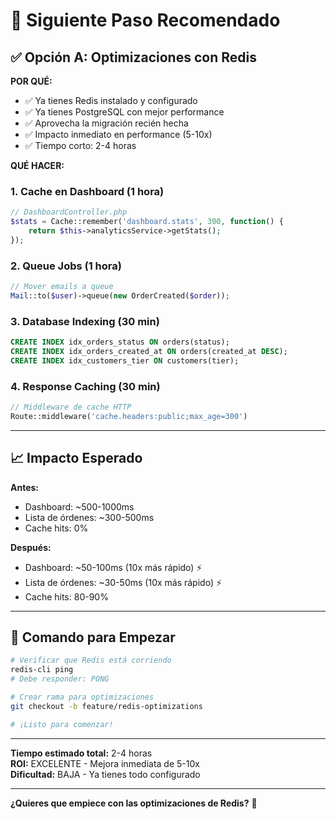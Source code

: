 # 🎯 Siguiente Paso Recomendado

## ✅ Opción A: Optimizaciones con Redis

**POR QUÉ:**
- ✅ Ya tienes Redis instalado y configurado
- ✅ Ya tienes PostgreSQL con mejor performance
- ✅ Aprovecha la migración recién hecha
- ✅ Impacto inmediato en performance (5-10x)
- ✅ Tiempo corto: 2-4 horas

**QUÉ HACER:**

### 1. Cache en Dashboard (1 hora)
```php
// DashboardController.php
$stats = Cache::remember('dashboard.stats', 300, function() {
    return $this->analyticsService->getStats();
});
```

### 2. Queue Jobs (1 hora)
```php
// Mover emails a queue
Mail::to($user)->queue(new OrderCreated($order));
```

### 3. Database Indexing (30 min)
```sql
CREATE INDEX idx_orders_status ON orders(status);
CREATE INDEX idx_orders_created_at ON orders(created_at DESC);
CREATE INDEX idx_customers_tier ON customers(tier);
```

### 4. Response Caching (30 min)
```php
// Middleware de cache HTTP
Route::middleware('cache.headers:public;max_age=300')
```

---

## 📈 Impacto Esperado

**Antes:**
- Dashboard: ~500-1000ms
- Lista de órdenes: ~300-500ms
- Cache hits: 0%

**Después:**
- Dashboard: ~50-100ms (10x más rápido) ⚡
- Lista de órdenes: ~30-50ms (10x más rápido) ⚡
- Cache hits: 80-90%

---

## 🚀 Comando para Empezar

```bash
# Verificar que Redis está corriendo
redis-cli ping
# Debe responder: PONG

# Crear rama para optimizaciones
git checkout -b feature/redis-optimizations

# ¡Listo para comenzar!
```

---

**Tiempo estimado total:** 2-4 horas  
**ROI:** EXCELENTE - Mejora inmediata de 5-10x  
**Dificultad:** BAJA - Ya tienes todo configurado

---

**¿Quieres que empiece con las optimizaciones de Redis?** 🚀
